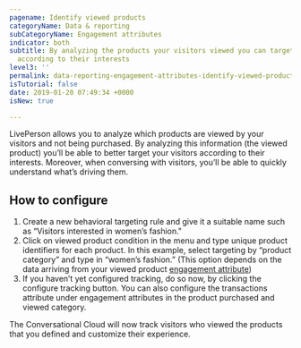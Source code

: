```yaml
---
pagename: Identify viewed products
categoryName: Data & reporting
subCategoryName: Engagement attributes
indicator: both
subtitle: By analyzing the products your visitors viewed you can target customers
  according to their interests
level3: ''
permalink: data-reporting-engagement-attributes-identify-viewed-products.html
isTutorial: false
date: 2019-01-20 07:49:34 +0000
isNew: true

---
```

LivePerson allows you to analyze which products are viewed by your visitors and not being purchased. By analyzing this information (the viewed product) you’ll be able to better target your visitors according to their interests. Moreover, when conversing with visitors, you’ll be able to quickly understand what’s driving them.

## How to configure

1. Create a new behavioral targeting rule and give it a suitable name such as “Visitors interested in women’s fashion."
2. Click on viewed product condition in the menu and type unique product identifiers for each product. In this example, select targeting by “product category” and type in “women’s fashion.” (This option depends on the data arriving from your viewed product [engagement attribute](data-reporting-engagement-attributes-data-sources-engagement-attributes-overview.html))
3. If you haven’t yet configured tracking, do so now, by clicking the configure tracking button. You can also configure the transactions attribute under engagement attributes in the product purchased and viewed category.

The Conversational Cloud will now track visitors who viewed the products that you defined and customize their experience.
